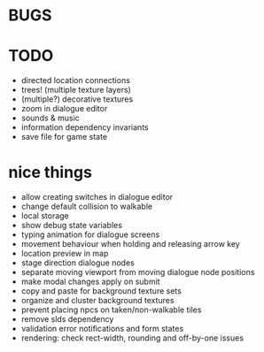 # BUGS

# TODO
- directed location connections
- trees! (multiple texture layers)
- (multiple?) decorative textures
- zoom in dialogue editor
- sounds & music
- information dependency invariants
- save file for game state

# nice things
- allow creating switches in dialogue editor
- change default collision to walkable
- local storage
- show debug state variables
- typing animation for dialogue screens
- movement behaviour when holding and releasing arrow key
- location preview in map
- stage direction dialogue nodes
- separate moving viewport from moving dialogue node positions
- make modal changes apply on submit
- copy and paste for background texture sets
- organize and cluster background textures
- prevent placing npcs on taken/non-walkable tiles
- remove slds dependency
- validation error notifications and form states
- rendering: check rect-width, rounding and off-by-one issues
